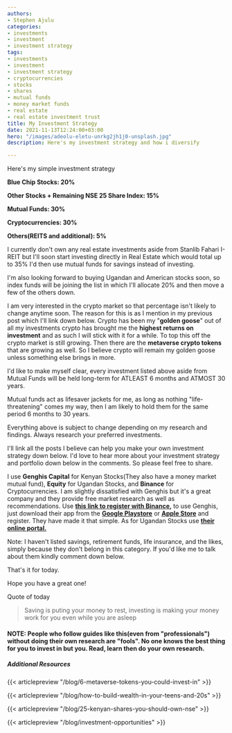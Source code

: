 ```yaml
---
authors:
- Stephen Ajulu
categories:
- investments
- investment
- investment strategy
tags:
- investments
- investment
- investment strategy
- cryptocurrencies
- stocks
- shares
- mutual funds
- money market funds
- real estate
- real estate investment trust
title: My Investment Strategy
date: 2021-11-13T12:24:00+03:00
hero: "/images/adeolu-eletu-unrkg2jh1j0-unsplash.jpg"
description: Here's my investment strategy and how i diversify

---
```

Here's my simple investment strategy

**Blue Chip Stocks: 20%**

**Other Stocks + Remaining NSE 25 Share Index: 15%**

**Mutual Funds: 30%**

**Cryptocurrencies: 30%**

**Others(REITS and additional): 5%**

I currently don't own any real estate investments aside from Stanlib Fahari I-REIT but I'll soon start investing directly in Real Estate which would total up to 35% I'd then use mutual funds for savings instead of investing.

I'm also looking forward to buying Ugandan and American stocks soon, so index funds will be joining the list in which I'll allocate 20% and then move a few of the others down. 

I am very interested in the crypto market so that percentage isn't likely to change anytime soon. The reason for this is as I mention in my previous post which I'll link down below. Crypto has been my "**golden goose**" out of all my investments crypto has brought me the **highest returns on investment** and as such I will stick with it for a while. To top this off the crypto market is still growing. Then there are the **metaverse crypto tokens** that are growing as well. So I believe crypto will remain my golden goose unless something else brings in more. 

I'd like to make myself clear, every investment listed above aside from Mutual Funds will be held long-term for ATLEAST 6 months and ATMOST 30 years. 

Mutual funds act as lifesaver jackets for me, as long as nothing "life-threatening" comes my way, then I am likely to hold them for the same period 6 months to 30 years.

Everything above is subject to change depending on my research and findings. Always research your preferred investments.

I'll link all the posts I believe can help you make your own investment strategy down below. I'd love to hear more about your investment strategy and portfolio down below in the comments. So please feel free to share. 

I use **Genghis Capital** for Kenyan Stocks(They also have a money market mutual fund), **Equity** for Ugandan Stocks, and **Binance** for Cryptocurrencies. I am slightly dissatisfied with Genghis but it's a great company and they provide free market research as well as recommendations. Use [**this link to register with Binance**](https://accounts.binance.com/en/register?ref=CL2JFAB6)**,** to use Genghis, just download their app from the [**Google Playstore**](http://bit.ly/GKuzeAndroid) or [**Apple Store**](http://bit.ly/GKuzeIOS) and register. They have made it that simple. As for Ugandan Stocks use [**their online portal.**](https://scd.use.or.ug/)

Note: I haven't listed savings, retirement funds, life insurance, and the likes, simply because they don't belong in this category. If you'd like me to talk about them kindly comment down below.

That's it for today. 

Hope you have a great one!

Quote of today

> Saving is puting your money to rest, investing is making your money work for you even while you are asleep

#### **NOTE:** People who follow guides like this(even from "professionals") without doing their own research are "fools". No one knows the best thing for you to invest in but you. Read, learn then do your own research.

##### Additional Resources

{{< articlepreview "/blog/6-metaverse-tokens-you-could-invest-in" >}}

{{< articlepreview "/blog/how-to-build-wealth-in-your-teens-and-20s" >}}

{{< articlepreview "/blog/25-kenyan-shares-you-should-own-nse" >}}

{{< articlepreview "/blog/investment-opportunities" >}}